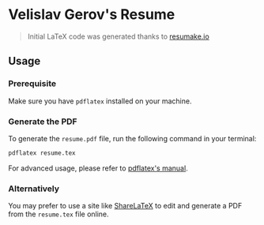 # Velislav Gerov's Resume
> Initial LaTeX code was generated thanks to [resumake.io](https://resumake.io)

## Usage

### Prerequisite
Make sure you have `pdflatex` installed on your machine.

### Generate the PDF
To generate the `resume.pdf` file, run the following command in your terminal:

```sh
pdflatex resume.tex
```

For advanced usage, please refer to [pdflatex's manual](https://linux.die.net/man/1/pdflatex).

### Alternatively

You may prefer to use a site like [ShareLaTeX](https://sharelatex.com) to edit and generate a PDF from the `resume.tex` file online.
